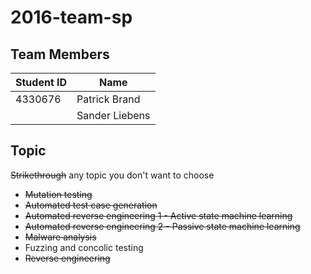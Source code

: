 # 2016-team-sp
## Team Members
| Student ID | Name           |
|------------|----------------|
| 4330676    | Patrick Brand  |
|            | Sander Liebens |

## Topic
~~Strikethrough~~ any topic you don't want to choose
- ~~Mutation testing~~
- ~~Automated test case generation~~
- ~~Automated reverse engineering 1 - Active state machine learning~~
- ~~Automated reverse engineering 2 - Passive state machine learning~~
- ~~Malware analysis~~
- Fuzzing and concolic testing
- ~~Reverse engineering~~
